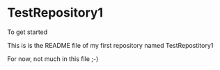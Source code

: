 # TestRepository1
To get started

This is is the README file of my first repository named TestRepostitory1

For now, not much in this file ;-)
